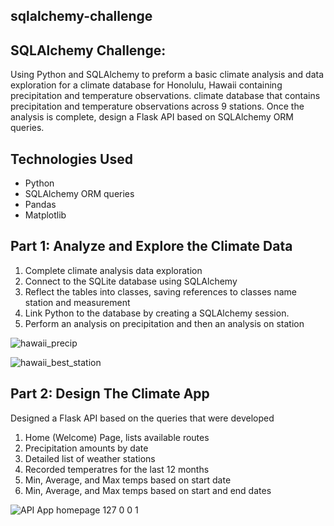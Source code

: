 ## sqlalchemy-challenge


## SQLAlchemy Challenge: 
Using Python and SQLAlchemy to preform a basic climate analysis and data exploration for a climate database for Honolulu, Hawaii containing precipitation and temperature observations.    climate database that contains precipitation and temperature observations across 9 stations. Once the analysis is complete, design a Flask API based on SQLAlchemy ORM queries.

## Technologies Used
* Python
* SQLAlchemy ORM queries
* Pandas
* Matplotlib

## Part 1: Analyze and Explore the Climate Data
1. Complete climate analysis data exploration
2. Connect to the SQLite database using SQLAlchemy
3. Reflect the tables into classes, saving references to classes name station and measurement
4. Link Python to the database by creating a SQLAlchemy session.
5. Perform an analysis on precipitation and then an analysis on station 


![hawaii_precip](https://user-images.githubusercontent.com/117309455/224224721-a1934943-c73a-4de0-a527-8f42d4aca731.png)


![hawaii_best_station](https://user-images.githubusercontent.com/117309455/224224607-df021aa0-3fee-4624-b994-5be848c48895.png)



## Part 2: Design The Climate App
Designed a Flask API based on the queries that were developed
1. Home (Welcome) Page, lists available routes
2. Precipitation amounts by date
3. Detailed list of weather stations
4. Recorded temperatres for the last 12 months
5. Min, Average, and Max temps based on start date
6. Min, Average, and Max temps based on start and end dates


![API App homepage 127 0 0 1](https://user-images.githubusercontent.com/117309455/224224940-3ad99f05-0502-44af-85ea-3908c2c01d10.jpeg)



